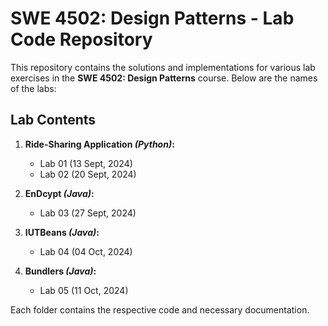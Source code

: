 # SWE 4502: Design Patterns - Lab Code Repository

This repository contains the solutions and implementations for various lab exercises in the **SWE 4502: Design Patterns** course. Below are the names of the labs:

## Lab Contents

1. **Ride-Sharing Application _(Python)_:** 
    - Lab 01 (13 Sept, 2024) 
    - Lab 02 (20 Sept, 2024)
   
2. **EnDcypt _(Java)_:**
   - Lab 03 (27 Sept, 2024)

3. **IUTBeans _(Java)_:**
   - Lab 04 (04 Oct, 2024)

4. **Bundlers _(Java)_:**
   - Lab 05 (11 Oct, 2024)


Each folder contains the respective code and necessary documentation.
